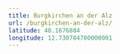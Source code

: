 ```yaml
---
title: Burgkirchen an der Alz
url: /burgkirchen-an-der-alz/
latitude: 48.1676884
longitude: 12.730784700000001
---
```

